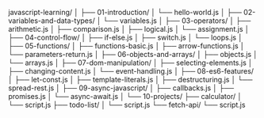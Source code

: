 javascript-learning/
│
├── 01-introduction/
│   └── hello-world.js
│
├── 02-variables-and-data-types/
│   └── variables.js
│
├── 03-operators/
│   ├── arithmetic.js
│   ├── comparison.js
│   ├── logical.js
│   └── assignment.js
│
├── 04-control-flow/
│   ├── if-else.js
│   ├── switch.js
│   └── loops.js
│
├── 05-functions/
│   ├── functions-basic.js
│   ├── arrow-functions.js
│   └── parameters-return.js
│
├── 06-objects-and-arrays/
│   ├── objects.js
│   └── arrays.js
│
├── 07-dom-manipulation/
│   ├── selecting-elements.js
│   ├── changing-content.js
│   └── event-handling.js
│
├── 08-es6-features/
│   ├── let-const.js
│   ├── template-literals.js
│   ├── destructuring.js
│   └── spread-rest.js
│
├── 09-async-javascript/
│   ├── callbacks.js
│   ├── promises.js
│   └── async-await.js
│
└── 10-projects/
    ├── calculator/
    │   └── script.js
    ├── todo-list/
    │   └── script.js
    └── fetch-api/
        └── script.js
